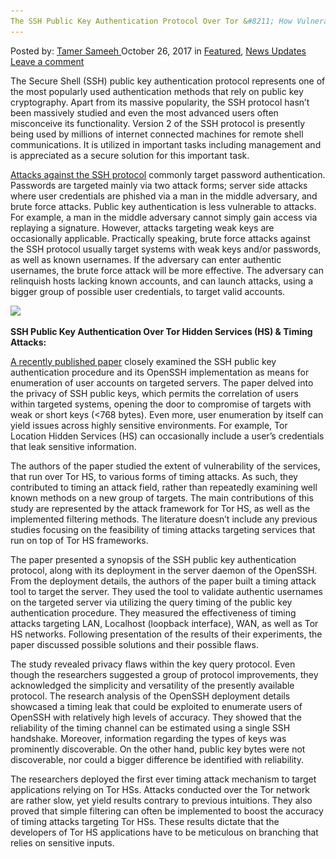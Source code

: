 ```yaml
---
The SSH Public Key Authentication Protocol Over Tor &#8211; How Vulnerable It Is to Timing Attacks?
---
```

<article class="post-listing post-23272 post type-post status-publish format-standard has-post-thumbnail hentry 
 tag-attacks tag-authentication tag-key tag-protocol tag-public tag-ssh tag-timing  tag-vulnerable">
    <div class="post-inner">
        <span>Posted by: <a href="https://www.deepdotweb.com/author/tamersameeh/" title="">Tamer Sameeh </a></span>
    <span>October 26, 2017</span>
    <span>in <a href="https://www.deepdotweb.com/category/deepdot-news/" rel="category tag">Featured</a>, <a href="https://www.deepdotweb.com/category/news-updates/" rel="category tag">News Updates</a></span>
    <span><a href="https://www.deepdotweb.com/2017/10/26/ssh-public-key-authentication-protocol-tor-vulnerable-timing-attacks/#respond">Leave a comment</a></span>
    </p>
    <div class="clear"></div>
    <div class="entry">
    <p>The Secure Shell (SSH) public key authentication protocol represents one of the most popularly used authentication methods that rely on public key cryptography. Apart from its massive popularity, the SSH protocol hasn&#8217;t been massively studied and even the most advanced users often misconceive its functionality. Version 2 of the SSH protocol is presently being used by millions of internet connected machines for remote shell communications. It is utilized in important tasks including management and is appreciated as a secure solution for this important task.</p>
    <p><a href="https://www.deepdotweb.com/2017/07/22/wikileaks-exposes-cias-ssh-hacks-windows-linux/">Attacks against the SSH protocol</a> commonly target password authentication. Passwords are targeted mainly via two attack forms; server side attacks where user credentials are phished via a man in the middle adversary, and brute force attacks. Public key authentication is less vulnerable to attacks. For example, a man in the middle adversary cannot simply gain access via replaying a signature. However, attacks targeting weak keys are occasionally applicable. Practically speaking, brute force attacks against the SSH protocol usually target systems with weak keys and/or passwords, as well as known usernames. If the adversary can enter authentic usernames, the brute force attack will be more effective. The adversary can relinquish hosts lacking known accounts, and can launch attacks, using a bigger group of possible user credentials, to target valid accounts.</p>
    <p><img class="wp-image-23275 aligncenter" src="/imgs/2017/10/word-image-51.jpeg" srcset="/imgs/2017/10/word-image-51.jpeg 368w, /imgs/2017/10/word-image-51-300x161.jpeg 300w" sizes="(max-width: 368px) 100vw, 368px" /></p>
    <p><strong>SSH Public Key Authentication Over Tor Hidden Services (HS) &amp; Timing Attacks:</strong></p>
    <p><a href="https://link.springer.com/chapter/10.1007/978-3-319-64701-2_22">A recently published paper</a> closely examined the SSH public key authentication procedure and its OpenSSH implementation as means for enumeration of user accounts on targeted servers. The paper delved into the privacy of SSH public keys, which permits the correlation of users within targeted systems, opening the door to compromise of targets with weak or short keys (&lt;768 bytes). Even more, user enumeration by itself can yield issues across highly sensitive environments. For example, Tor Location Hidden Services (HS) can occasionally include a user’s credentials that leak sensitive information.</p>
    <p>The authors of the paper studied the extent of vulnerability of the services, that run over Tor HS, to various forms of timing attacks. As such, they contributed to timing an attack field, rather than repeatedly examining well known methods on a new group of targets. The main contributions of this study are represented by the attack framework for Tor HS, as well as the implemented filtering methods. The literature doesn&#8217;t include any previous studies focusing on the feasibility of timing attacks targeting services that run on top of Tor HS frameworks.</p>
    <p>The paper presented a synopsis of the SSH public key authentication protocol, along with its deployment in the server daemon of the OpenSSH. From the deployment details, the authors of the paper built a timing attack tool to target the server. They used the tool to validate authentic usernames on the targeted server via utilizing the query timing of the public key authentication procedure. They measured the effectiveness of timing attacks targeting LAN, Localhost (loopback interface), WAN, as well as Tor HS networks. Following presentation of the results of their experiments, the paper discussed possible solutions and their possible flaws.</p>
    <p>The study revealed privacy flaws within the key query protocol. Even though the researchers suggested a group of protocol improvements, they acknowledged the simplicity and versatility of the presently available protocol. The research analysis of the OpenSSH deployment details showcased a timing leak that could be exploited to enumerate users of OpenSSH with relatively high levels of accuracy. They showed that the reliability of the timing channel can be estimated using a single SSH handshake. Moreover, information regarding the types of keys was prominently discoverable. On the other hand, public key bytes were not discoverable, nor could a bigger difference be identified with reliability.</p>
    <p>The researchers deployed the first ever timing attack mechanism to target applications relying on Tor HSs. Attacks conducted over the Tor network are rather slow, yet yield results contrary to previous intuitions. They also proved that simple filtering can often be implemented to boost the accuracy of timing attacks targeting Tor HSs. These results dictate that the developers of Tor HS applications have to be meticulous on branching that relies on sensitive inputs.</p>
    </div>
    <span style="display:none"><a href="https://www.deepdotweb.com/tag/attacks/" rel="tag">attacks</a> <a href="https://www.deepdotweb.com/tag/authentication/" rel="tag">authentication</a> <a href="https://www.deepdotweb.com/tag/key/" rel="tag">key</a> <a href="https://www.deepdotweb.com/tag/protocol/" rel="tag">protocol</a> <a href="https://www.deepdotweb.com/tag/public/" rel="tag">public</a> <a href="https://www.deepdotweb.com/tag/ssh/" rel="tag">ssh</a> <a href="https://www.deepdotweb.com/tag/timing/" rel="tag">timing</a>  <a href="https://www.deepdotweb.com/tag/vulnerable/" rel="tag">vulnerable</a></span> <span style="display:none" class="updated">2017-10-26</span>
    <div style="display:none" class="vcard author" itemprop="author" itemscope itemtype="http://schema.org/Person"><strong class="fn" itemprop="name"><a href="https://www.deepdotweb.com/author/tamersameeh/" title="Posts by Tamer Sameeh" rel="author">Tamer Sameeh</a></strong></div>
    </div>
</article>

